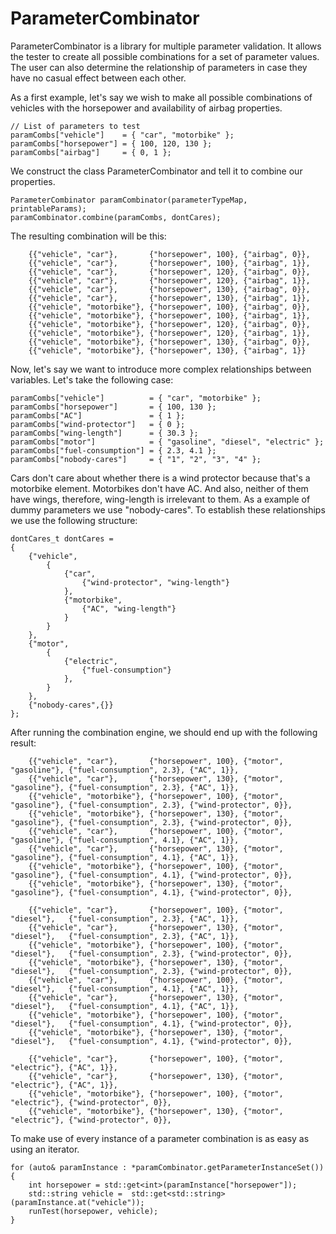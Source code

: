 # ParameterCombinator

ParameterCombinator is a library for multiple parameter validation. It allows the tester to create all possible combinations for a set of parameter values. The user can also determine the relationship of parameters in case they have no casual effect between each other.

As a first example, let's say we wish to make all possible combinations of vehicles with the horsepower and availability of airbag properties.

	// List of parameters to test
    paramCombs["vehicle"]    = { "car", "motorbike" };
	paramCombs["horsepower"] = { 100, 120, 130 };
	paramCombs["airbag"]     = { 0, 1 };

We construct the class ParameterCombinator and tell it to combine our properties.

	ParameterCombinator paramCombinator(parameterTypeMap, printableParams);
	paramCombinator.combine(paramCombs, dontCares);
	
The resulting combination will be this:

		{{"vehicle", "car"},       {"horsepower", 100}, {"airbag", 0}},
		{{"vehicle", "car"},       {"horsepower", 100}, {"airbag", 1}},
		{{"vehicle", "car"},       {"horsepower", 120}, {"airbag", 0}},
		{{"vehicle", "car"},       {"horsepower", 120}, {"airbag", 1}},
		{{"vehicle", "car"},       {"horsepower", 130}, {"airbag", 0}},
		{{"vehicle", "car"},       {"horsepower", 130}, {"airbag", 1}},
		{{"vehicle", "motorbike"}, {"horsepower", 100}, {"airbag", 0}},
		{{"vehicle", "motorbike"}, {"horsepower", 100}, {"airbag", 1}},
		{{"vehicle", "motorbike"}, {"horsepower", 120}, {"airbag", 0}},
		{{"vehicle", "motorbike"}, {"horsepower", 120}, {"airbag", 1}},
		{{"vehicle", "motorbike"}, {"horsepower", 130}, {"airbag", 0}},
		{{"vehicle", "motorbike"}, {"horsepower", 130}, {"airbag", 1}}
		
Now, let's say we want to introduce more complex relationships between variables. Let's take the following case:

	paramCombs["vehicle"]          = { "car", "motorbike" };
	paramCombs["horsepower"]       = { 100, 130 };
	paramCombs["AC"]               = { 1 };
	paramCombs["wind-protector"]   = { 0 };
	paramCombs["wing-length"]      = { 30.3 };
	paramCombs["motor"]            = { "gasoline", "diesel", "electric" };
	paramCombs["fuel-consumption"] = { 2.3, 4.1 };
	paramCombs["nobody-cares"]     = { "1", "2", "3", "4" };
	
Cars don't care about whether there is a wind protector because that's a motorbike element. Motorbikes don't have AC. And also, neither of them have wings, therefore, wing-length is irrelevant to them. As a example of dummy parameters we use "nobody-cares". To establish these relationships we use the following structure:

	dontCares_t dontCares =
	{
		{"vehicle",
			{
				{"car",
					{"wind-protector", "wing-length"}
				},
				{"motorbike",
					{"AC", "wing-length"}
				}
			}
		},
		{"motor",
			{
				{"electric",
					{"fuel-consumption"}
				},
			}
		},
		{"nobody-cares",{}}
	};
	
After running the combination engine, we should end up with the following result:

		{{"vehicle", "car"},       {"horsepower", 100}, {"motor", "gasoline"}, {"fuel-consumption", 2.3}, {"AC", 1}},
		{{"vehicle", "car"},       {"horsepower", 130}, {"motor", "gasoline"}, {"fuel-consumption", 2.3}, {"AC", 1}},
		{{"vehicle", "motorbike"}, {"horsepower", 100}, {"motor", "gasoline"}, {"fuel-consumption", 2.3}, {"wind-protector", 0}},
		{{"vehicle", "motorbike"}, {"horsepower", 130}, {"motor", "gasoline"}, {"fuel-consumption", 2.3}, {"wind-protector", 0}},
		{{"vehicle", "car"},       {"horsepower", 100}, {"motor", "gasoline"}, {"fuel-consumption", 4.1}, {"AC", 1}},
		{{"vehicle", "car"},       {"horsepower", 130}, {"motor", "gasoline"}, {"fuel-consumption", 4.1}, {"AC", 1}},
		{{"vehicle", "motorbike"}, {"horsepower", 100}, {"motor", "gasoline"}, {"fuel-consumption", 4.1}, {"wind-protector", 0}},
		{{"vehicle", "motorbike"}, {"horsepower", 130}, {"motor", "gasoline"}, {"fuel-consumption", 4.1}, {"wind-protector", 0}},

		{{"vehicle", "car"},       {"horsepower", 100}, {"motor", "diesel"},   {"fuel-consumption", 2.3}, {"AC", 1}},
		{{"vehicle", "car"},       {"horsepower", 130}, {"motor", "diesel"},   {"fuel-consumption", 2.3}, {"AC", 1}},
		{{"vehicle", "motorbike"}, {"horsepower", 100}, {"motor", "diesel"},   {"fuel-consumption", 2.3}, {"wind-protector", 0}},
		{{"vehicle", "motorbike"}, {"horsepower", 130}, {"motor", "diesel"},   {"fuel-consumption", 2.3}, {"wind-protector", 0}},
		{{"vehicle", "car"},       {"horsepower", 100}, {"motor", "diesel"},   {"fuel-consumption", 4.1}, {"AC", 1}},
		{{"vehicle", "car"},       {"horsepower", 130}, {"motor", "diesel"},   {"fuel-consumption", 4.1}, {"AC", 1}},
		{{"vehicle", "motorbike"}, {"horsepower", 100}, {"motor", "diesel"},   {"fuel-consumption", 4.1}, {"wind-protector", 0}},
		{{"vehicle", "motorbike"}, {"horsepower", 130}, {"motor", "diesel"},   {"fuel-consumption", 4.1}, {"wind-protector", 0}},

		{{"vehicle", "car"},       {"horsepower", 100}, {"motor", "electric"}, {"AC", 1}},
		{{"vehicle", "car"},       {"horsepower", 130}, {"motor", "electric"}, {"AC", 1}},
		{{"vehicle", "motorbike"}, {"horsepower", 100}, {"motor", "electric"}, {"wind-protector", 0}},
		{{"vehicle", "motorbike"}, {"horsepower", 130}, {"motor", "electric"}, {"wind-protector", 0}},
		
To make use of every instance of a parameter combination is as easy as using an iterator.

	for (auto& paramInstance : *paramCombinator.getParameterInstanceSet())
	{
		int horsepower = std::get<int>(paramInstance["horsepower"]);
		std::string vehicle =  std::get<std::string>(paramInstance.at("vehicle"));
		runTest(horsepower, vehicle);
	}

